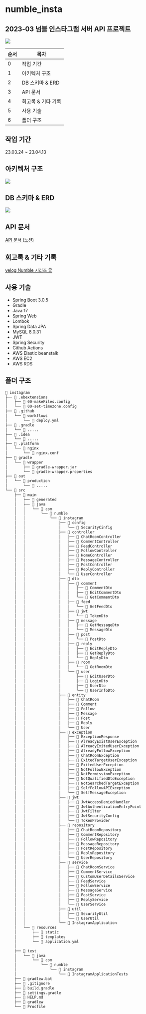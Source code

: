 # numble_insta
## 2023-03 넘블 인스타그램 서버 API 프로젝트
<img src="https://user-images.githubusercontent.com/90085154/230849243-0284701a-7cf3-4586-9d30-e18d22d9fddc.png">

순서 | 목차 
| --- | ---
| 0 | 작업 기간
| 1 | 아키텍처 구조
| 2 | DB 스키마 & ERD
| 3 | API 문서
| 4 | 회고록 & 기타 기록
| 5 | 사용 기술
| 6 | 폴더 구조
## 작업 기간
23.03.24 ~ 23.04.13
## 아키텍처 구조
<img src="https://user-images.githubusercontent.com/90085154/231455169-1a67ba16-cde0-4691-87ac-4c4aa6019722.png">

## DB 스키마 & ERD
<img src="https://user-images.githubusercontent.com/90085154/230851149-920d280d-1bd1-4fe5-8883-0837c5a45a9f.png">

## API 문서
[API 문서 (노션)](https://southern-tiglon-56a.notion.site/API-cf9c1b2f823f4acd86c45ad9706a9b4d)
## 회고록 & 기타 기록
[velog Numble 시리즈 글](https://velog.io/@devholic22/series/%EB%84%98%EB%B8%94%EC%B1%8C%EB%A6%B0%EC%A7%80)
## 사용 기술
* Spring Boot 3.0.5
* Gradle
* Java 17
* Spring Web
* Lombok
* Spring Data JPA
* MySQL 8.0.31
* JWT
* Spring Security
* Github Actions
* AWS Elastic beanstalk
* AWS EC2
* AWS RDS
## 폴더 구조
```bash
📂 instagram
├── 📂 .ebextensions
│   ├── 📜 00-makeFiles.config
│   └── 📜 00-set-timezone.config
├── 📂 .github
│   └── 📂 workflows
│       └── 📜 deploy.yml
├── 📂 .gradle
│   └── 📂 .....
├── 📂 .idea
│   └── 📂 .....
├── 📂 .platform
│   └── 📂 nginx
│       └── 📜 nginx.conf
├── 📂 gradle
│   └── 📂 wrapper
│       ├── 📜 gradle-wrapper.jar
│       └── 📜 gradle-wrapper.properties
├── 📂 out
│   └── 📂 production
│       └── 📂 .....
└── 📂 src
    ├── 📂 main
    │   ├── 📂 generated
    │   ├── 📂 java
    │   │   └── 📂 com
    │   │       └── 📂 numble
    │   │           └── 📂 instagram
    │   │               ├── 📂 config
    │   │               │   └── 📜 SecurityCinfig
    │   │               ├── 📂 controller
    │   │               │   ├── 📜 ChatRoomController
    │   │               │   ├── 📜 CommentController
    │   │               │   ├── 📜 FeedController
    │   │               │   ├── 📜 FollowController
    │   │               │   ├── 📜 HomeController
    │   │               │   ├── 📜 MessageController
    │   │               │   ├── 📜 PostController
    │   │               │   ├── 📜 ReplyController
    │   │               │   └── 📜 UserController
    │   │               ├── 📂 dto
    │   │               │   ├── 📂 comment
    │   │               │   │   ├── 📜 CommentDto
    │   │               │   │   ├── 📜 EditCommentDto
    │   │               │   │   └── 📜 GetCommentDto
    │   │               │   ├── 📂 feed
    │   │               │   │   └── 📜 GetFeedDto
    │   │               │   ├── 📂 jwt
    │   │               │   │   └── 📜 TokenDto
    │   │               │   ├── 📂 message
    │   │               │   │   ├── 📜 GetMessageDto
    │   │               │   │   └── 📜 MessageDto
    │   │               │   ├── 📂 post
    │   │               │   │   └── 📜 PostDto
    │   │               │   ├── 📂 reply
    │   │               │   │   ├── 📜 EditReplyDto
    │   │               │   │   ├── 📜 GetReplyDto
    │   │               │   │   └── 📜 ReplyDto
    │   │               │   ├── 📂 room
    │   │               │   │   └── 📜 GetRoomDto
    │   │               │   └── 📂 user
    │   │               │       ├── 📜 EditUserDto
    │   │               │       ├── 📜 LoginDto
    │   │               │       ├── 📜 UserDto
    │   │               │       └── 📜 UserInfoDto
    │   │               ├── 📂 entity
    │   │               │   ├── 📜 ChatRoom
    │   │               │   ├── 📜 Comment
    │   │               │   ├── 📜 Follow
    │   │               │   ├── 📜 Message
    │   │               │   ├── 📜 Post
    │   │               │   ├── 📜 Reply
    │   │               │   └── 📜 User
    │   │               ├── 📂 exception
    │   │               │   ├── 📜 ExceptionResponse
    │   │               │   ├── 📜 AlreadyExistUserException
    │   │               │   ├── 📜 AlreadyExitedUserException
    │   │               │   ├── 📜 AlreadyFollowException
    │   │               │   ├── 📜 ChatRoomException
    │   │               │   ├── 📜 ExitedTargetUserException
    │   │               │   ├── 📜 ExitedUserException
    │   │               │   ├── 📜 NotFollowException
    │   │               │   ├── 📜 NotPermissionException
    │   │               │   ├── 📜 NotQualifiedDtoException
    │   │               │   ├── 📜 NotSearchedTargetException
    │   │               │   ├── 📜 SelfFollowAPIException
    │   │               │   └── 📜 SelfMessageException
    │   │               ├── 📂 jwt
    │   │               │   ├── 📜 JwtAccessDeniedHandler
    │   │               │   ├── 📜 JwtAuthenticationEntryPoint
    │   │               │   ├── 📜 JwtFilter
    │   │               │   ├── 📜 JwtSecurityConfig
    │   │               │   └── 📜 TokenProvider
    │   │               ├── 📂 repository
    │   │               │   ├── 📜 ChatRoomRepository
    │   │               │   ├── 📜 CommentRepository
    │   │               │   ├── 📜 FollowRepository
    │   │               │   ├── 📜 MessageRepository
    │   │               │   ├── 📜 PostRepository
    │   │               │   ├── 📜 ReplyRepository
    │   │               │   └── 📜 UserRepository
    │   │               ├── 📂 service
    │   │               │   ├── 📜 ChatRoomService
    │   │               │   ├── 📜 CommentService
    │   │               │   ├── 📜 CustomUserDetailsService
    │   │               │   ├── 📜 FeedService
    │   │               │   ├── 📜 FollowService
    │   │               │   ├── 📜 MessageService
    │   │               │   ├── 📜 PostService
    │   │               │   ├── 📜 ReplyService
    │   │               │   └── 📜 UserService
    │   │               ├── 📂 util
    │   │               │   ├── 📜 SecurityUtil
    │   │               │   └── 📜 UserUtil
    │   │               └── 📜 InstagramApplication        
    │   └── 📂 resources
    │       ├── 📂 static
    │       ├── 📂 templates
    │       └── 📜 application.yml
    │
    ├── 📂 test
    │   └── 📂 java
    │       └── 📂 com
    │           └── 📂 numble
    │               └── 📂 instagram
    │                   └── 📜 InstagramApplicationTests
    ├── 📜 gradlew.bat
    ├── 📜 .gitignore
    ├── 📜 build.gradle
    ├── 📜 settings.gradle
    ├── 📜 HELP.md
    ├── 📜 gradlew
    └── 📜 Procfile
``` 
